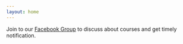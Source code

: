 ```yaml
---
layout: home
---
```

Join to our [Facebook Group](https://www.facebook.com/groups/403400284482771) to discuss about courses and get timely notification.
